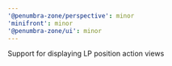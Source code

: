 ```yaml
---
'@penumbra-zone/perspective': minor
'minifront': minor
'@penumbra-zone/ui': minor
---
```


Support for displaying LP position action views
